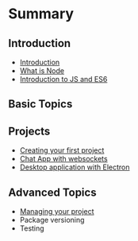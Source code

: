 # Summary

## Introduction

* [Introduction](README.md)
* [What is Node](chapter1.md)
* [Introduction to JS and ES6](introduction-to-js-and-es6.md)

## Basic Topics

## Projects

* [Creating your first project](creating-your-first-project.md)
* [Chat App with websockets](project-chat-app-with-websockets.md)
* [Desktop application with Electron](desktop-application-with-electron.md)

## Advanced Topics

* [Managing your project](advanced-topics/managing-your-project.md)
* Package versioning
* Testing

